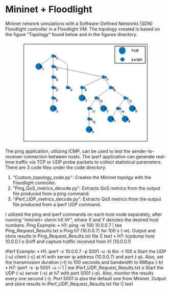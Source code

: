 # Mininet + Floodlight

Mininet network simulations with a Software-Defined Networks (SDN) Floodlight controller in a Floodlight VM. The topology created is based on the figure “Topology“ found below and in the figures directory.

<p align="center">
<img src="https://github.com/TareqTayeh/Mininet-Simulation-with-Floodlight/blob/master/figures/Topology.png" width="400">
</p>

The ping application, utilizing ICMP, can be used to test the sender-to-receiver connection between hosts. The iperf application can generate real-time traffic via TCP or UDP probe packets to collect statistical parameters. There are 3 code files under the code directory:
1. “Custom_topology_code.py“: Creates the Mininet topolgy with the Floodlight controller.
2. “Ping_QoS_metrics_decode.py“: Extracts QoS metrics from the output file produced from a ping command.
3. “iPerf_UDP_metrics_decode.py“: Extracts QoS metrics from the output file produced from a iperf UDP command.

I utilized the ping and iperf commands on each host node separately, after running “mininet> xterm hX hY“, where X and Y denotes the desired host numbers.
Ping Example:
• H1: ping -w 100 10.0.0.7 | tee Ping_Request_Results.txt
o Ping h7 (10.0.0.7) for 100 s (-w). Output and store results in Ping_Request_Results.txt file (| tee)
• H7: tcpdump host 10.0.0.1
o Sniff and capture traffic received from h1 (10.0.0.1)

iPerf Example:
• H1: iperf -c 10.0.0.7 -p 5001 -u -b 6m -t 100
o Start the UDP (-u) client (-c) at h1 with server ip address (10.0.0.7) and port (-p). Also, set the transmission duration (-t) to 100 seconds and bandwidth to 6Mbps (-b)
• H7: iperf -s -p 5001 -u -i 1 | tee iPerf_UDP_Request_Results.txt
o Start the UDP (-u) server (-s) at h7 with port 5001 (-p). Also, monitor the results every one second (-i). Port 5001 is also the default one from Mininet. Output and store results in iPerf_UDP_Request_Results.txt file (| tee)